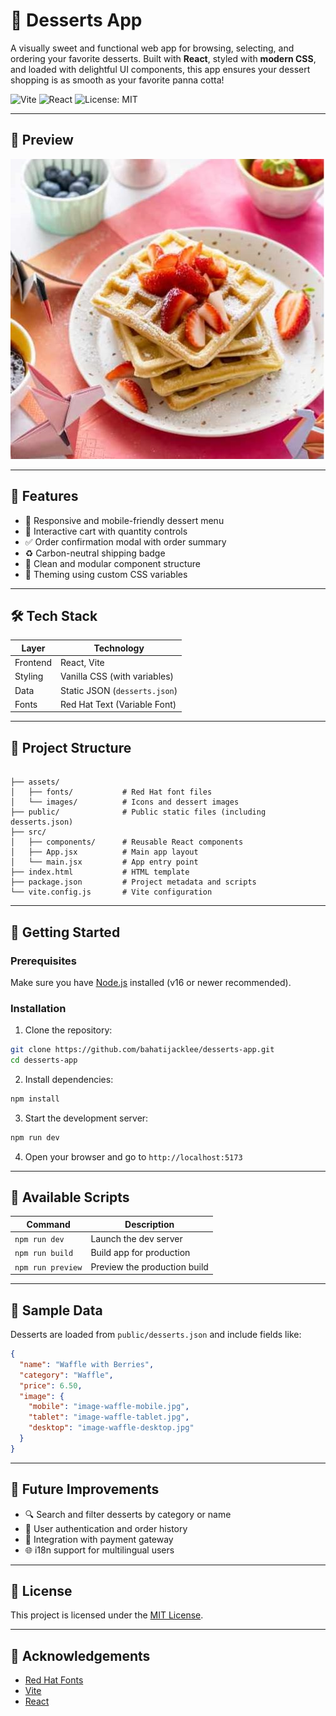 # 🍰 Desserts App

A visually sweet and functional web app for browsing, selecting, and ordering your favorite desserts. Built with **React**, styled with **modern CSS**, and loaded with delightful UI components, this app ensures your dessert shopping is as smooth as your favorite panna cotta!

![Vite](https://img.shields.io/badge/Powered%20by-Vite-%23646CFF?style=flat-square)
![React](https://img.shields.io/badge/Built%20with-React-61DAFB?style=flat-square)
![License: MIT](https://img.shields.io/badge/license-MIT-green.svg?style=flat-square)

---

## 📸 Preview

![Desserts App Screenshot](./assets/images/image-waffle-desktop.jpg)

---

## 🍩 Features

- 🧁 Responsive and mobile-friendly dessert menu
- 🛒 Interactive cart with quantity controls
- ✅ Order confirmation modal with order summary
- ♻️ Carbon-neutral shipping badge
- 🌟 Clean and modular component structure
- 🎨 Theming using custom CSS variables

---

## 🛠️ Tech Stack

| Layer        | Technology     |
|--------------|----------------|
| Frontend     | React, Vite    |
| Styling      | Vanilla CSS (with variables) |
| Data         | Static JSON (`desserts.json`) |
| Fonts        | Red Hat Text (Variable Font) |

---

## 📁 Project Structure

```

├── assets/
│   ├── fonts/           # Red Hat font files
│   └── images/          # Icons and dessert images
├── public/              # Public static files (including desserts.json)
├── src/
│   ├── components/      # Reusable React components
│   ├── App.jsx          # Main app layout
│   └── main.jsx         # App entry point
├── index.html           # HTML template
├── package.json         # Project metadata and scripts
└── vite.config.js       # Vite configuration

````

---

## 🚀 Getting Started

### Prerequisites

Make sure you have [Node.js](https://nodejs.org/) installed (v16 or newer recommended).

### Installation

1. Clone the repository:

```bash
git clone https://github.com/bahatijacklee/desserts-app.git
cd desserts-app
````

2. Install dependencies:

```bash
npm install
```

3. Start the development server:

```bash
npm run dev
```

4. Open your browser and go to `http://localhost:5173`

---

## 🧪 Available Scripts

| Command           | Description                  |
| ----------------- | ---------------------------- |
| `npm run dev`     | Launch the dev server        |
| `npm run build`   | Build app for production     |
| `npm run preview` | Preview the production build |

---

## 🍰 Sample Data

Desserts are loaded from `public/desserts.json` and include fields like:

```json
{
  "name": "Waffle with Berries",
  "category": "Waffle",
  "price": 6.50,
  "image": {
    "mobile": "image-waffle-mobile.jpg",
    "tablet": "image-waffle-tablet.jpg",
    "desktop": "image-waffle-desktop.jpg"
  }
}
```

---

## 🎯 Future Improvements

* 🔍 Search and filter desserts by category or name
* 👤 User authentication and order history
* 🧾 Integration with payment gateway
* 🌐 i18n support for multilingual users

---

## 📄 License

This project is licensed under the [MIT License](./LICENSE).

---

## 🙌 Acknowledgements

* [Red Hat Fonts](https://github.com/RedHatOfficial/RedHatFont)
* [Vite](https://vitejs.dev/)
* [React](https://react.dev/)

